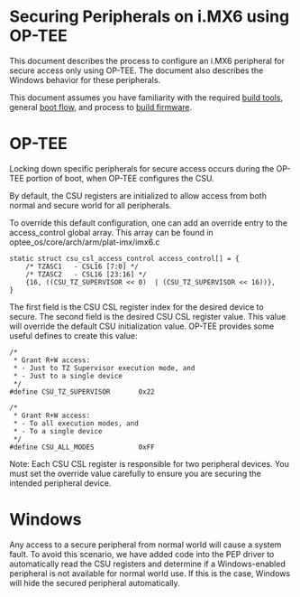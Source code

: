 Securing Peripherals on i.MX6 using OP-TEE
========================

This document describes the process to configure an i.MX6 peripheral for secure access only using OP-TEE.  The document also describes the Windows behavior for these peripherals.

This document assumes you have familiarity with the required [build tools](../README.md), general [boot flow](build-firmware.md), and process to [build firmware](build-firmware.md).

# OP-TEE
Locking down specific peripherals for secure access occurs during the OP-TEE portion of boot, when OP-TEE configures the CSU.

By default, the CSU registers are initialized to allow access from both normal and secure world for all peripherals.

To override this default configuration, one can add an override entry to the access_control global array.  This array can be found in optee_os/core/arch/arm/plat-imx/imx6.c


    static struct csu_csl_access_control access_control[] = {
        /* TZASC1   - CSL16 [7:0] */
        /* TZASC2   - CSL16 [23:16] */
        {16, ((CSU_TZ_SUPERVISOR << 0)  | (CSU_TZ_SUPERVISOR << 16))},
    }

The first field is the CSU CSL register index for the desired device to secure.  The second field is the desired CSU CSL register value.  This value will override the default CSU initialization value.  OP-TEE provides some useful defines to create this value:

    /*
     * Grant R+W access:
     * - Just to TZ Supervisor execution mode, and
     * - Just to a single device
     */
    #define CSU_TZ_SUPERVISOR		0x22

    /*
     * Grant R+W access:
     * - To all execution modes, and
     * - To a single device
     */
    #define CSU_ALL_MODES			0xFF

Note: Each CSU CSL register is responsible for two peripheral devices.  You must set the override value carefully to ensure you are securing the intended peripheral device.

# Windows
Any access to a secure peripheral from normal world will cause a system fault.  To avoid this scenario, we have added code into the PEP driver to automatically read the CSU registers and determine if a Windows-enabled peripheral is not available for normal world use. If this is the case, Windows will hide the secured peripheral automatically.